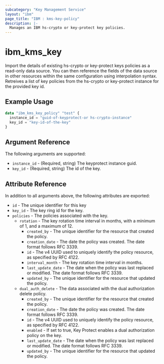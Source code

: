 ```yaml
---
subcategory: "Key Management Service"
layout: "ibm"
page_title: "IBM : kms-key-policy"
description: |-
  Manages an IBM hs-crypto or key-protect key policies.
---
```


# ibm\_kms_key

Import the details of existing hs-crypto or key-protect keys policies as a read-only data source. You can then reference the fields of the data source in other resources within the same configuration using interpolation syntax. Retreives a list of key policies from the hs-crypto or key-protect instance for the provided key id.

## Example Usage

```terraform
data "ibm_kms_key_policy" "test" {
  instance_id = "guid-of-keyprotect-or hs-crypto-instance"
  key_id = "key-id-of-the-key"
}
```


## Argument Reference

The following arguments are supported:

* `instance_id` - (Required, string) The keyprotect instance guid.
* `key_id` - (Required, string) The id of the key.

## Attribute Reference

In addition to all arguments above, the following attributes are exported:
  * `id` - The unique identifier for this key
  * `key_id` - The key ring id for the key.
  * `policies` - The policies associated with the key.
    * `rotation` - The key rotation time interval in months, with a minimum of 1, and a maximum of 12.
      * `created_by` - The unique identifier for the resource that created the policy.
      * `creation_date` - The date the policy was created. The date format follows RFC 3339.
      * `id` - The v4 UUID used to uniquely identify the policy resource, as specified by RFC 4122.
      * `interval_month` - The key rotation time interval in months.
      * `last_update_date` - The date when the policy was last replaced or modified. The date format follows RFC 3339.
      * `updated_by` - The unique identifier for the resource that updated the policy.
    * `dual_auth_delete` - The data associated with the dual authorization delete policy.
      * `created_by` - The unique identifier for the resource that created the policy.
      * `creation_date` - The date the policy was created. The date format follows RFC 3339.
      * `id` - The v4 UUID used to uniquely identify the policy resource, as specified by RFC 4122.
      * `enabled` - If set to true, Key Protect enables a dual authorization policy on the key.
      * `last_update_date` - The date when the policy was last replaced or modified. The date format follows RFC 3339.
      * `updated_by` - The unique identifier for the resource that updated the policy.

